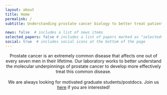 ```yaml
---
layout: about
title: Home
permalink: /
subtitle: Understanding prostate cancer biology to better treat patients

news: false  # includes a list of news items
selected_papers: false # includes a list of papers marked as "selected={true}"
social: true  # includes social icons at the bottom of the page
---
```


<div style="text-align: center;">
    Prostate cancer is an extremely common disease that affects one out of every seven men in their lifetime. Our laboratory works to better understand the molecular underpinnings of prostate cancer to develop more effectively treat this common disease.
</div>
<br>
<div style="text-align: center;">
    We are always looking for motivated graduate students/postdocs. Join us <a href="positions">here</a> if you are interested! 
</div>